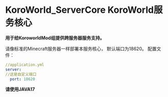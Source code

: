 # KoroWorld_ServerCore KoroWorld服务核心
**用于给KoroworldMod组提供跨服务器服务支持。**

请像标准的Minecraft服务器一样部署本服务核心，
默认端口为18620。
配置文件：
```yaml
//application.yml
server:
//这是自定义端口
  port: 18620
```
**请使用JAVA17**
